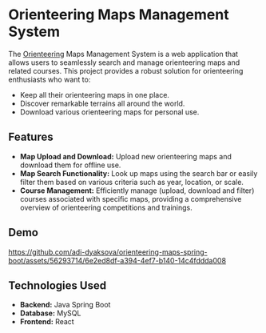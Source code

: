 # Orienteering Maps Management System

The [Orienteering](https://en.wikipedia.org/wiki/Orienteering) Maps Management System is a web application that allows users to seamlessly search and manage orienteering maps and related courses. This project provides a robust solution for orienteering enthusiasts who want to:
- Keep all their orienteering maps in one place.
- Discover remarkable terrains all around the world.
- Download various orienteering maps for personal use.

## Features

- **Map Upload and Download:** Upload new orienteering maps and download them for offline use.
- **Map Search Functionality:** Look up maps using the search bar or easily filter them based on various criteria such as year, location, or scale.
- **Course Management:** Efficiently manage (upload, download and filter) courses associated with specific maps, providing a comprehensive overview of orienteering competitions and trainings.

## Demo

  https://github.com/adi-dyaksova/orienteering-maps-spring-boot/assets/56293714/6e2ed8df-a394-4ef7-b140-14c4fddda008

## Technologies Used

- **Backend:** Java Spring Boot
- **Database:** MySQL
- **Frontend:** React

